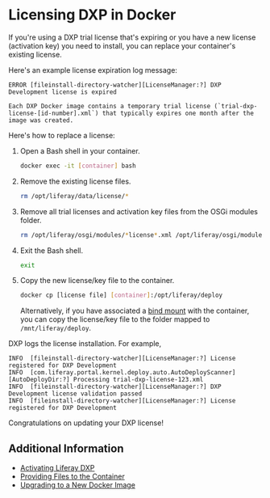 # Licensing DXP in Docker

If you're using a DXP trial license that's expiring or you have a new license (activation key) you need to install, you can replace your container's existing license.

Here's an example license expiration log message:

```
ERROR [fileinstall-directory-watcher][LicenseManager:?] DXP Development license is expired
```

```{note}
Each DXP Docker image contains a temporary trial license (`trial-dxp-license-[id-number].xml`) that typically expires one month after the image was created.
```

Here's how to replace a license:

1. Open a Bash shell in your container.

    ```bash
    docker exec -it [container] bash
    ```

1. Remove the existing license files.

    ```bash
    rm /opt/liferay/data/license/*
    ```

1. Remove all trial licenses and activation key files from the OSGi modules folder.

    ```bash
    rm /opt/liferay/osgi/modules/*license*.xml /opt/liferay/osgi/modules/*activation*.xml
    ```

1. Exit the Bash shell.

    ```bash
    exit
    ```

1. Copy the new license/key file to the container.

    ```bash
    docker cp [license file] [container]:/opt/liferay/deploy
    ```

    Alternatively, if you have associated a [bind mount](./providing-files-to-the-container.md) with the container, you can copy the license/key file to the folder mapped to `/mnt/liferay/deploy`.

DXP logs the license installation. For example,

```
INFO  [fileinstall-directory-watcher][LicenseManager:?] License registered for DXP Development
INFO  [com.liferay.portal.kernel.deploy.auto.AutoDeployScanner][AutoDeployDir:?] Processing trial-dxp-license-123.xml
INFO  [fileinstall-directory-watcher][LicenseManager:?] DXP Development license validation passed
INFO  [fileinstall-directory-watcher][LicenseManager:?] License registered for DXP Development
```

Congratulations on updating your DXP license!

## Additional Information

* [Activating Liferay DXP](../../setting-up-liferay/activating-liferay-dxp.md)
* [Providing Files to the Container](./providing-files-to-the-container.md)
* [Upgrading to a New Docker Image](./upgrading-to-a-new-docker-image.md)